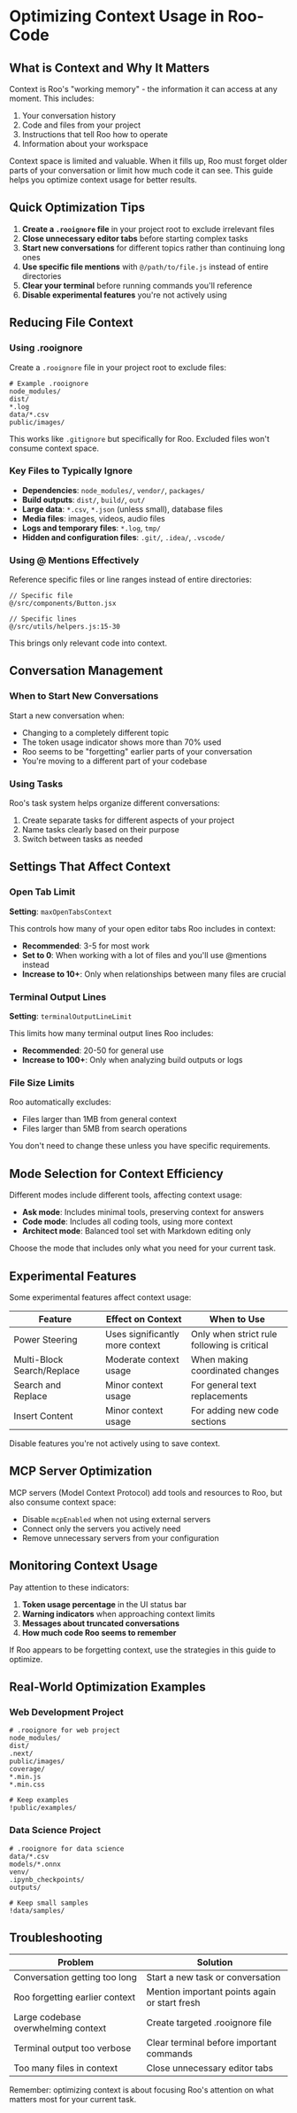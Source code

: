 # Optimizing Context Usage in Roo-Code

## What is Context and Why It Matters

Context is Roo's "working memory" - the information it can access at any moment. This includes:

1. Your conversation history
2. Code and files from your project
3. Instructions that tell Roo how to operate
4. Information about your workspace

Context space is limited and valuable. When it fills up, Roo must forget older parts of your conversation or limit how much code it can see. This guide helps you optimize context usage for better results.

## Quick Optimization Tips

1. **Create a `.rooignore` file** in your project root to exclude irrelevant files
2. **Close unnecessary editor tabs** before starting complex tasks
3. **Start new conversations** for different topics rather than continuing long ones
4. **Use specific file mentions** with `@/path/to/file.js` instead of entire directories
5. **Clear your terminal** before running commands you'll reference
6. **Disable experimental features** you're not actively using

## Reducing File Context

### Using .rooignore

Create a `.rooignore` file in your project root to exclude files:

```
# Example .rooignore
node_modules/
dist/
*.log
data/*.csv
public/images/
```

This works like `.gitignore` but specifically for Roo. Excluded files won't consume context space.

### Key Files to Typically Ignore

- **Dependencies**: `node_modules/`, `vendor/`, `packages/`
- **Build outputs**: `dist/`, `build/`, `out/`
- **Large data**: `*.csv`, `*.json` (unless small), database files
- **Media files**: images, videos, audio files
- **Logs and temporary files**: `*.log`, `tmp/`
- **Hidden and configuration files**: `.git/`, `.idea/`, `.vscode/`

### Using @ Mentions Effectively

Reference specific files or line ranges instead of entire directories:

```
// Specific file
@/src/components/Button.jsx

// Specific lines
@/src/utils/helpers.js:15-30
```

This brings only relevant code into context.

## Conversation Management

### When to Start New Conversations

Start a new conversation when:
- Changing to a completely different topic
- The token usage indicator shows more than 70% used
- Roo seems to be "forgetting" earlier parts of your conversation
- You're moving to a different part of your codebase

### Using Tasks

Roo's task system helps organize different conversations:
1. Create separate tasks for different aspects of your project
2. Name tasks clearly based on their purpose
3. Switch between tasks as needed

## Settings That Affect Context

### Open Tab Limit

**Setting**: `maxOpenTabsContext`

This controls how many of your open editor tabs Roo includes in context:
- **Recommended**: 3-5 for most work
- **Set to 0**: When working with a lot of files and you'll use @mentions instead
- **Increase to 10+**: Only when relationships between many files are crucial

### Terminal Output Lines

**Setting**: `terminalOutputLineLimit`

This limits how many terminal output lines Roo includes:
- **Recommended**: 20-50 for general use
- **Increase to 100+**: Only when analyzing build outputs or logs

### File Size Limits

Roo automatically excludes:
- Files larger than 1MB from general context
- Files larger than 5MB from search operations

You don't need to change these unless you have specific requirements.

## Mode Selection for Context Efficiency

Different modes include different tools, affecting context usage:

- **Ask mode**: Includes minimal tools, preserving context for answers
- **Code mode**: Includes all coding tools, using more context
- **Architect mode**: Balanced tool set with Markdown editing only

Choose the mode that includes only what you need for your current task.

## Experimental Features

Some experimental features affect context usage:

| Feature | Effect on Context | When to Use |
|---------|------------------|-------------|
| Power Steering | Uses significantly more context | Only when strict rule following is critical |
| Multi-Block Search/Replace | Moderate context usage | When making coordinated changes |
| Search and Replace | Minor context usage | For general text replacements |
| Insert Content | Minor context usage | For adding new code sections |

Disable features you're not actively using to save context.

## MCP Server Optimization

MCP servers (Model Context Protocol) add tools and resources to Roo, but also consume context space:

- Disable `mcpEnabled` when not using external servers
- Connect only the servers you actively need
- Remove unnecessary servers from your configuration

## Monitoring Context Usage

Pay attention to these indicators:

1. **Token usage percentage** in the UI status bar
2. **Warning indicators** when approaching context limits
3. **Messages about truncated conversations**
4. **How much code Roo seems to remember**

If Roo appears to be forgetting context, use the strategies in this guide to optimize.

## Real-World Optimization Examples

### Web Development Project

```
# .rooignore for web project
node_modules/
dist/
.next/
public/images/
coverage/
*.min.js
*.min.css

# Keep examples
!public/examples/
```

### Data Science Project

```
# .rooignore for data science
data/*.csv
models/*.onnx
venv/
.ipynb_checkpoints/
outputs/

# Keep small samples
!data/samples/
```

## Troubleshooting

| Problem | Solution |
|---------|----------|
| Conversation getting too long | Start a new task or conversation |
| Roo forgetting earlier context | Mention important points again or start fresh |
| Large codebase overwhelming context | Create targeted .rooignore file |
| Terminal output too verbose | Clear terminal before important commands |
| Too many files in context | Close unnecessary editor tabs |

Remember: optimizing context is about focusing Roo's attention on what matters most for your current task.